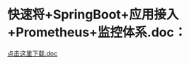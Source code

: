 # 快速将+SpringBoot+应用接入+Prometheus+监控体系.doc：
[点击这里下载.doc](/files/快速将+SpringBoot+应用接入+Prometheus+监控体系.doc)
